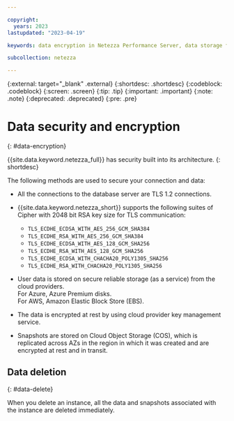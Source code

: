 ```yaml
---

copyright:
  years: 2023
lastupdated: "2023-04-19"

keywords: data encryption in Netezza Performance Server, data storage for Netezza Performance Server, personal data in Netezza Performance Server, data deletion for Netezza Performance Server, data in Netezza Performance Server, data security in Netezza Performance Server

subcollection: netezza

---
```


{:external: target="_blank" .external}
{:shortdesc: .shortdesc}
{:codeblock: .codeblock}
{:screen: .screen}
{:tip: .tip}
{:important: .important}
{:note: .note}
{:deprecated: .deprecated}
{:pre: .pre}

# Data security and encryption
{: #data-encryption}

{{site.data.keyword.netezza_full}} has security built into its architecture.
{: shortdesc}

The following methods are used to secure your connection and data:

- All the connections to the database server are TLS 1.2 connections.
- {{site.data.keyword.netezza_short}} supports the following suites of Cipher with 2048 bit RSA key size for TLS communication:

   -  `TLS_ECDHE_ECDSA_WITH_AES_256_GCM_SHA384`
   -  `TLS_ECDHE_RSA_WITH_AES_256_GCM_SHA384`
   -  `TLS_ECDHE_ECDSA_WITH_AES_128_GCM_SHA256`
   -  `TLS_ECDHE_RSA_WITH_AES_128_GCM_SHA256`
   -  `TLS_ECDHE_ECDSA_WITH_CHACHA20_POLY1305_SHA256`
   -  `TLS_ECDHE_RSA_WITH_CHACHA20_POLY1305_SHA256`

- User data is stored on secure reliable storage (as a service) from the cloud providers.  
  For Azure, Azure Premium disks.  
  For AWS, Amazon Elastic Block Store (EBS).  

- The data is encrypted at rest by using cloud provider key management service.
- Snapshots are stored on Cloud Object Storage (COS), which is replicated across AZs in the region in which it was created and are encrypted at rest and in transit.

## Data deletion
{: #data-delete}

When you delete an instance, all the data and snapshots associated with the instance are deleted immediately. 


